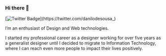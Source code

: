 ### Hi there 👋

[![Twitter Badge](https://img.shields.io/badge/@danilodesousa__-1a8cd8?style=flat-square&logo=twitter&logoColor=ffffff&labelColor=1a8cd8&color=1a8cd8&link=https://twitter.com/danilodesousa_)](https://twitter.com/danilodesousa_)

I’m an enthusiast of Design and Web technologies.

I started my professional career as a designer working for over five years as a generalist designer until I decided to migrate to Information Technology, where I can reach even more people to impact their lives positively.

